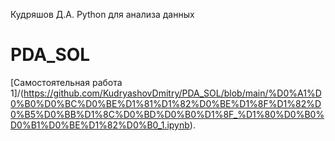 Кудряшов Д.А. Python для анализа данных

# PDA_SOL

[Самостоятельная работа 1]/(https://github.com/KudryashovDmitry/PDA_SOL/blob/main/%D0%A1%D0%B0%D0%BC%D0%BE%D1%81%D1%82%D0%BE%D1%8F%D1%82%D0%B5%D0%BB%D1%8C%D0%BD%D0%B0%D1%8F_%D1%80%D0%B0%D0%B1%D0%BE%D1%82%D0%B0_1.ipynb).
